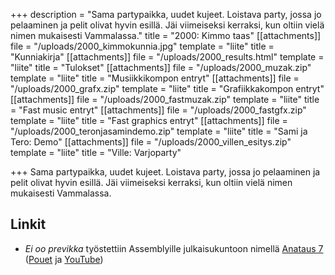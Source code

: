 +++
description = "Sama partypaikka, uudet kujeet. Loistava party, jossa jo pelaaminen ja pelit olivat hyvin esillä. Jäi viimeiseksi kerraksi, kun oltiin vielä nimen mukaisesti Vammalassa."
title = "2000: Kimmo taas"
[[attachments]]
file = "/uploads/2000_kimmokunnia.jpg"
template = "liite"
title = "Kunniakirja"
[[attachments]]
file = "/uploads/2000_results.html"
template = "liite"
title = "Tulokset"
[[attachments]]
file = "/uploads/2000_muzak.zip"
template = "liite"
title = "Musiikkikompon entryt"
[[attachments]]
file = "/uploads/2000_grafx.zip"
template = "liite"
title = "Grafiikkakompon entryt"
[[attachments]]
file = "/uploads/2000_fastmuzak.zip"
template = "liite"
title = "Fast music entryt"
[[attachments]]
file = "/uploads/2000_fastgfx.zip"
template = "liite"
title = "Fast graphics entryt"
[[attachments]]
file = "/uploads/2000_teronjasamindemo.zip"
template = "liite"
title = "Sami ja Tero: Demo"
[[attachments]]
file = "/uploads/2000_villen_esitys.zip"
template = "liite"
title = "Ville: Varjoparty"

+++
Sama partypaikka, uudet kujeet. Loistava party, jossa jo pelaaminen ja pelit olivat hyvin esillä. Jäi viimeiseksi kerraksi, kun oltiin vielä nimen mukaisesti Vammalassa.

## Linkit

* _Ei oo previkka_ työstettiin Assemblyille julkaisukuntoon nimellä [Anataus 7](http://ftp.kameli.net/pub/fit/anataus7/) ([Pouet](http://www.pouet.net/prod.php?which=992) ja [YouTube](http://www.youtube.com/watch?v=qr6CcmAmAjg))